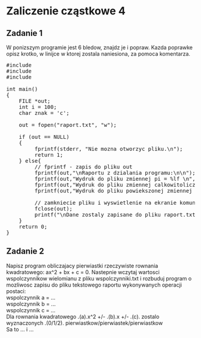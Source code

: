 # Zaliczenie cząstkowe 4

## Zadanie 1
W ponizszym programie jest 6 bledow, znajdz je i popraw.
Kazda poprawke opisz krotko, w linijce w ktorej zostala naniesiona, za pomoca komentarza.

<pre>
#include <stdio.h>
#include <ctype.h>
#include <math.h>

int main()
{
    FILE *out;
    int i = 100;
    char znak = 'c';

    out = fopen("raport.txt", "w");

    if (out == NULL)
    {
         fprintf(stderr, "Nie mozna otworzyc pliku.\n");
         return 1;
    } else{
         // fprintf - zapis do pliku out
         fprintf(out,"\nRaportu z dzialania programu:\n\n");
         fprintf(out,"Wydruk do pliku zmiennej pi = %lf \n", M_PI);
         fprintf(out,"Wydruk do pliku zmiennej calkowitoliczbowej i = %d \n", i);
         fprintf(out,"Wydruk do pliku powiekszonej zmiennej znak = %c \n", toupper(znak));

         // zamkniecie pliku i wyswietlenie na ekranie komunikatu o poprawnosci dzialania
         fclose(out);
         printf("\nDane zostaly zapisane do pliku raport.txt");
    }
    return 0;
}
</pre>


## Zadanie 2
Napisz program obliczajacy pierwiastki rzeczywiste rownania kwadratowego: ax^2 + bx + c = 0.
Nastepnie wczytaj wartosci wspolczynnikow wielomianu z pliku wspolczynniki.txt i
rozbuduj program o mozliwosc zapisu do pliku tekstowego raportu wykonywanych operacji postaci:<br>
wspolczynnik a = ... <br>
wspolczynnik b = ... <br>
wspolczynnik c = ... <br>
Dla rownania kwadratowego .(a).x^2 +/- .(b).x +/- .(c). zostalo wyznaczonych .(0/1/2). pierwiastkow/pierwiastek/pierwiastkow <br>
Sa to ... i ... <br>